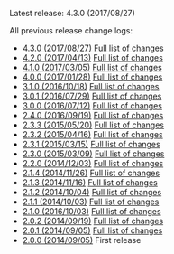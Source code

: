 Latest release: 4.3.0 (2017/08/27)

All previous release change logs:

* [4.3.0 (2017/08/27)](Documentation/Changelog/4.3.0.md) [Full list of changes](https://github.com/FluidTYPO3/vhs/compare/4.2.0...4.3.0)
* [4.2.0 (2017/04/13)](Documentation/Changelog/4.2.0.md) [Full list of changes](https://github.com/FluidTYPO3/vhs/compare/4.1.0...4.2.0)
* [4.1.0 (2017/03/05)](Documentation/Changelog/4.1.0.md) [Full list of changes](https://github.com/FluidTYPO3/vhs/compare/4.0.0...4.1.0)
* [4.0.0 (2017/01/28)](Documentation/Changelog/4.0.0.md) [Full list of changes](https://github.com/FluidTYPO3/vhs/compare/3.1.0...4.0.0)
* [3.1.0 (2016/10/18)](Documentation/Changelog/3.1.0.md) [Full list of changes](https://github.com/FluidTYPO3/vhs/compare/3.0.1...3.1.0)
* [3.0.1 (2016/07/29)](Documentation/Changelog/3.0.1.md) [Full list of changes](https://github.com/FluidTYPO3/vhs/compare/3.0.0...3.0.1)
* [3.0.0 (2016/07/12)](Documentation/Changelog/3.0.0.md) [Full list of changes](https://github.com/FluidTYPO3/vhs/compare/2.4.0...3.0.0)
* [2.4.0 (2016/09/19)](Documentation/Changelog/2.4.0.md) [Full list of changes](https://github.com/FluidTYPO3/vhs/compare/2.3.3...2.4.0)
* [2.3.3 (2015/05/20)](Documentation/Changelog/2.3.3.md) [Full list of changes](https://github.com/FluidTYPO3/vhs/compare/2.3.2...2.3.3)
* [2.3.2 (2015/04/16)](Documentation/Changelog/2.3.2.md) [Full list of changes](https://github.com/FluidTYPO3/vhs/compare/2.3.1...2.3.2)
* [2.3.1 (2015/03/15)](Documentation/Changelog/2.3.1.md) [Full list of changes](https://github.com/FluidTYPO3/vhs/compare/2.3.0...2.3.1)
* [2.3.0 (2015/03/09)](Documentation/Changelog/2.3.0.md) [Full list of changes](https://github.com/FluidTYPO3/vhs/compare/2.2.0...2.3.0)
* [2.2.0 (2014/12/03)](Documentation/Changelog/2.2.0.md) [Full list of changes](https://github.com/FluidTYPO3/vhs/compare/2.1.4...2.2.0)
* [2.1.4 (2014/11/26)](Documentation/Changelog/2.1.4.md) [Full list of changes](https://github.com/FluidTYPO3/vhs/compare/2.1.3...2.1.4)
* [2.1.3 (2014/11/16)](Documentation/Changelog/2.1.3.md) [Full list of changes](https://github.com/FluidTYPO3/vhs/compare/2.1.2...2.1.3)
* [2.1.2 (2014/10/04)](Documentation/Changelog/2.1.2.md) [Full list of changes](https://github.com/FluidTYPO3/vhs/compare/2.1.1...2.1.2)
* [2.1.1 (2014/10/03)](Documentation/Changelog/2.1.1.md) [Full list of changes](https://github.com/FluidTYPO3/vhs/compare/2.1.0...2.1.1)
* [2.1.0 (2016/10/03)](Documentation/Changelog/2.1.0.md) [Full list of changes](https://github.com/FluidTYPO3/vhs/compare/2.0.2...2.1.0)
* [2.0.2 (2014/09/19)](Documentation/Changelog/2.0.2.md) [Full list of changes](https://github.com/FluidTYPO3/vhs/compare/2.0.1...2.0.2)
* [2.0.1 (2014/09/05)](Documentation/Changelog/2.0.1.md) [Full list of changes](https://github.com/FluidTYPO3/vhs/compare/2.0.0...2.0.1)
* [2.0.0 (2014/09/05)](Documentation/Changelog/2.0.0.md) First release